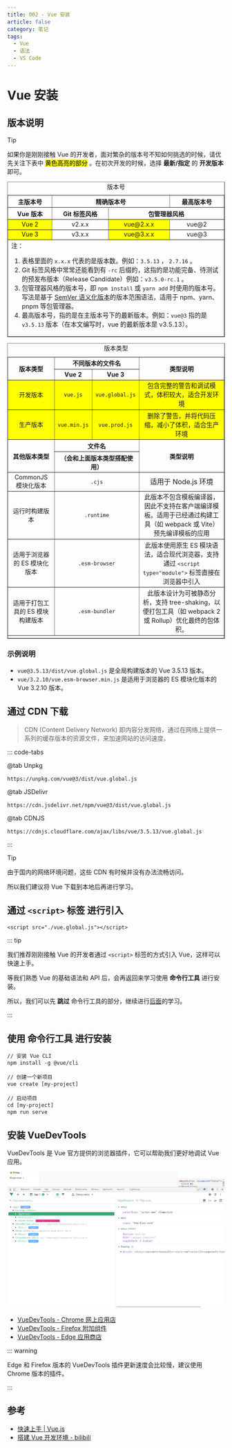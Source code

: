 ```yaml
---
title: 002 - Vue 安装
article: false
category: 笔记
tags:
  - Vue
  - 语法
  - VS Code
---
```


# Vue 安装

## 版本说明

> [!tip]
>
> 如果你是刚刚接触 Vue 的开发者，面对繁杂的版本号不知如何挑选的时候，请优先关注下表中 <mark>黄色高亮的部分</mark> 。在初次开发的时候，选择 **最新/指定** 的 **开发版本** 即可。
> 

<table border=1>
  <caption>版本号</caption>
  <thead align="center">
    <tr>
      <th>主版本号</th>
      <th colspan=2>精确版本号</th>
      <th colspan=1>最高版本号</th>
    </tr>
    <tr>
      <th >Vue 版本</th>
      <th>Git 标签风格</th>
      <th colspan=2>包管理器风格</th>
    </tr>
  </thead>
  <tbody align="center">
    <tr>
      <td style="background: yellow;">Vue 2</td>
      <td>v2.x.x</td>
      <td style="background: yellow;">vue@2.x.x</td>
      <td>vue@2</td>
    </tr>
    <tr>
      <td style="background: yellow;">Vue 3</td>
      <td>v3.x.x</td>
      <td style="background: yellow;">vue@3.x.x</td>
      <td>vue@3</td>
    </tr>
  </tbody>
  <tfoot>
    <tr>
      <td colspan=4 align="left" style="font-size: 0.9rem;">
        <span>注：</span>
        <ol>
          <li>表格里面的 <code>x.x.x</code> 代表的是版本数。例如：<code>3.5.13</code> ， <code>2.7.16</code> 。</li>
          <li>Git 标签风格中常常还能看到有 <code>-rc</code> 后缀的，这指的是功能完备、待测试的预发布版本（Release Candidate）例如：<code>v3.5.0-rc.1</code> 。</li>
          <li>包管理器风格的版本号，即 <code>npm install</code> 或 <code>yarn add</code> 时使用的版本号。写法是基于 <a target="_blank" href="https://semver.org/lang/zh-CN/">SemVer 语义化版本</a>的版本范围语法，适用于 npm、yarn、pnpm 等包管理器。</li>
          <li>最高版本号，指的是在主版本号下的最新版本。例如：<code>vue@3</code> 指的是 <code>v3.5.13</code> 版本（在本文编写时，vue 的最新版本是 v3.5.13）。</li>
        </ol>
      </td>
    </tr>
  </tfoot>
</table>

<table border=1>
  <caption>版本类型</caption>
  <thead align="center">
    <tr>
      <th rowspan=2>版本类型</th>
      <th colspan=2>不同版本的文件名</th>
      <th rowspan=2>类型说明</th>
    </tr>
    <tr>
      <th>Vue 2</th>
      <th>Vue 3</th>
    </tr>
  </thead>
  <tbody align="center">
    <tr style="background: yellow;">
      <td>开发版本</td>
      <td><code>vue.js</code></td>
      <td><code>vue.global.js</code></td>
      <td style="font-size: 0.9rem;">包含完整的警告和调试模式，体积较大，适合开发环境</td>
    </tr>
    <tr style="background: yellow;">
      <td>生产版本</td>
      <td><code>vue.min.js</code></td>
      <td><code>vue.prod.js</code></td>
      <td style="font-size: 0.9rem;">删除了警告，并将代码压缩，减小了体积，适合生产环境</td>
    </tr>
  </tbody>
  <thead align="center">
    <tr>
      <th rowspan=2>其他版本类型</th>
      <th colspan=2>文件名</th>
      <th rowspan=2>类型说明</th>
    </tr>
    <tr>
      <th colspan=2>（会和上面版本类型搭配使用）</th>
    </tr>
  </thead>
  <tbody align="center">
    <tr>
      <td>CommonJS 模块化版本</td>
      <td colspan=2><code>.cjs</code></td>
      <td style="font-size: 1rem;">适用于 Node.js 环境</td>
    </tr>
    <tr>
      <td>运行时构建版本</td>
      <td colspan=2><code>.runtime</code></td>
      <td style="font-size: 0.9rem;">此版本不包含模板编译器，因此不支持在客户端编译模板。适用于已经通过构建工具（如 webpack 或 Vite）预先编译模板的应用</td>
    </tr>
    <tr>
      <td>适用于浏览器的 ES 模块化版本</td>
      <td colspan=2><code>.esm-browser</code></td>
      <td style="font-size: 0.9rem;">此版本使用原生 ES 模块语法，适合现代浏览器，支持通过 <code>&ltscript type="module"&gt</code> 标签直接在浏览器中引入</td>
    </tr>
    <tr>
      <td>适用于打包工具的 ES 模块构建版本</td>
      <td colspan=2><code>.esm-bundler</code></td>
      <td style="font-size: 0.9rem;">此版本设计为可被静态分析，支持 tree-shaking，以便打包工具（如 webpack 2 或 Rollup）优化最终的包体积。</td>
    </tr>
  </tbody>
  <tfoot>
    <tr>
      <td colspan=4 align="left" style="font-size: 0.8rem;">
      </td>
    </tr>
  </tfoot>
</table>

### 示例说明

- `vue@3.5.13/dist/vue.global.js` 是全局构建版本的 Vue 3.5.13 版本。
- `vue/3.2.10/vue.esm-browser.min.js` 是适用于浏览器的 ES 模块化版本的 Vue 3.2.10 版本。

## 通过 CDN 下载

> CDN (Content Delivery Network) 即内容分发网络，通过在网络上提供一系列的缓存版本的资源文件，来加速网站的访问速度。

::: code-tabs

@tab Unpkg
```shell:no-line-numbers
https://unpkg.com/vue@3/dist/vue.global.js
```

@tab JSDelivr
```shell:no-line-numbers
https://cdn.jsdelivr.net/npm/vue@3/dist/vue.global.js
```

@tab CDNJS
```shell:no-line-numbers
https://cdnjs.cloudflare.com/ajax/libs/vue/3.5.13/vue.global.js
```

:::

> [!tip]
>
> 由于国内的网络环境问题，这些 CDN 有时候并没有办法流畅访问。
>
> 所以我们建议将 Vue 下载到本地后再进行学习。
>

## 通过 **`<script>` 标签** 进行引入

```html:no-line-numbers
<script src="./vue.global.js"></script>
```

::: tip

我们推荐刚刚接触 Vue 的开发者通过 `<script>` 标签的方式引入 Vue，这样可以快速上手。

等我们熟悉 Vue 的基础语法和 API 后，会再返回来学习使用 **命令行工具** 进行安装。

所以，我们可以先 **跳过** 命令行工具的部分，继续进行[后面](#安装-vuedevtools)的学习。

:::

## 使用 **命令行工具** 进行安装

```bash:no-line-numbers
// 安装 Vue CLI
npm install -g @vue/cli

// 创建一个新项目
vue create [my-project]

// 启动项目
cd [my-project]
npm run serve
```

## 安装 VueDevTools

VueDevTools 是 Vue 官方提供的浏览器插件，它可以帮助我们更好地调试 Vue 应用。

![VueDevTools](./image/VueDevTools.png)

- [VueDevTools - Chrome 网上应用店](https://chrome.google.com/webstore/detail/vuejs-devtools/nhdogjmejiglipccpnnnanhbledajbpd)
- [VueDevTools - Firefox 附加组件](https://addons.mozilla.org/zh-CN/firefox/addon/vue-js-devtools/)
- [VueDevTools - Edge 应用商店](https://microsoftedge.microsoft.com/addons/detail/vuejs-devtools/olofadcdnkkjdfgjcmjaadnlehnnihnl)

::: warning

Edge 和 Firefox 版本的 VueDevTools 插件更新速度会比较慢，建议使用 Chrome 版本的插件。

:::

## 参考

- [快速上手 | Vue.js](https://cn.vuejs.org/guide/quick-start)
- [搭建 Vue 开发环境 - bilibili](https://www.bilibili.com/video/BV1Zy4y1K7SH?&p=4)